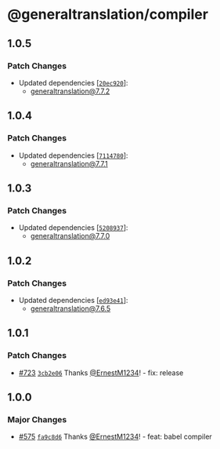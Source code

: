 # @generaltranslation/compiler

## 1.0.5

### Patch Changes

- Updated dependencies [[`20ec920`](https://github.com/generaltranslation/gt/commit/20ec920ecf3fb04e464f281400429c68f3c1a701)]:
  - generaltranslation@7.7.2

## 1.0.4

### Patch Changes

- Updated dependencies [[`7114780`](https://github.com/generaltranslation/gt/commit/71147803bf3e4cf21556ffb9b5f77756e283a32a)]:
  - generaltranslation@7.7.1

## 1.0.3

### Patch Changes

- Updated dependencies [[`5208937`](https://github.com/generaltranslation/gt/commit/520893719480b40774ccd749fe73727cf490f46c)]:
  - generaltranslation@7.7.0

## 1.0.2

### Patch Changes

- Updated dependencies [[`ed93e41`](https://github.com/generaltranslation/gt/commit/ed93e419e9547e6f2353d99f896702016f8ba751)]:
  - generaltranslation@7.6.5

## 1.0.1

### Patch Changes

- [#723](https://github.com/generaltranslation/gt/pull/723) [`3cb2e06`](https://github.com/generaltranslation/gt/commit/3cb2e06490820d6a27d2dc3e749044a81c48a07a) Thanks [@ErnestM1234](https://github.com/ErnestM1234)! - fix: release

## 1.0.0

### Major Changes

- [#575](https://github.com/generaltranslation/gt/pull/575) [`fa9c8d6`](https://github.com/generaltranslation/gt/commit/fa9c8d695ca8d17d03c79dee524f47f25ea63728) Thanks [@ErnestM1234](https://github.com/ErnestM1234)! - feat: babel compiler
